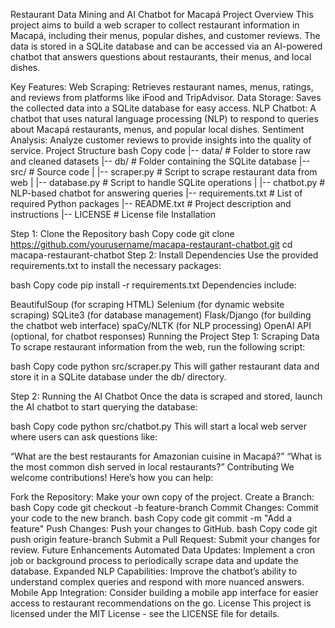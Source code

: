 Restaurant Data Mining and AI Chatbot for Macapá
Project Overview
This project aims to build a web scraper to collect restaurant information in Macapá, including their menus, popular dishes, and customer reviews. The data is stored in a SQLite database and can be accessed via an AI-powered chatbot that answers questions about restaurants, their menus, and local dishes.

Key Features:
Web Scraping: Retrieves restaurant names, menus, ratings, and reviews from platforms like iFood and TripAdvisor.
Data Storage: Saves the collected data into a SQLite database for easy access.
NLP Chatbot: A chatbot that uses natural language processing (NLP) to respond to queries about Macapá restaurants, menus, and popular local dishes.
Sentiment Analysis: Analyze customer reviews to provide insights into the quality of service.
Project Structure
bash
Copy code
|-- data/                  # Folder to store raw and cleaned datasets
|-- db/                    # Folder containing the SQLite database
|-- src/                   # Source code
|   |-- scraper.py         # Script to scrape restaurant data from web
|   |-- database.py        # Script to handle SQLite operations
|   |-- chatbot.py         # NLP-based chatbot for answering queries
|-- requirements.txt       # List of required Python packages
|-- README.txt             # Project description and instructions
|-- LICENSE                # License file
Installation

Step 1: Clone the Repository
bash
Copy code
git clone https://github.com/yourusername/macapa-restaurant-chatbot.git
cd macapa-restaurant-chatbot
Step 2: Install Dependencies
Use the provided requirements.txt to install the necessary packages:

bash
Copy code
pip install -r requirements.txt
Dependencies include:

BeautifulSoup (for scraping HTML)
Selenium (for dynamic website scraping)
SQLite3 (for database management)
Flask/Django (for building the chatbot web interface)
spaCy/NLTK (for NLP processing)
OpenAI API (optional, for chatbot responses)
Running the Project
Step 1: Scraping Data
To scrape restaurant information from the web, run the following script:

bash
Copy code
python src/scraper.py
This will gather restaurant data and store it in a SQLite database under the db/ directory.

Step 2: Running the AI Chatbot
Once the data is scraped and stored, launch the AI chatbot to start querying the database:

bash
Copy code
python src/chatbot.py
This will start a local web server where users can ask questions like:

“What are the best restaurants for Amazonian cuisine in Macapá?”
“What is the most common dish served in local restaurants?”
Contributing
We welcome contributions! Here’s how you can help:

Fork the Repository: Make your own copy of the project.
Create a Branch:
bash
Copy code
git checkout -b feature-branch
Commit Changes: Commit your code to the new branch.
bash
Copy code
git commit -m "Add a feature"
Push Changes: Push your changes to GitHub.
bash
Copy code
git push origin feature-branch
Submit a Pull Request: Submit your changes for review.
Future Enhancements
Automated Data Updates: Implement a cron job or background process to periodically scrape data and update the database.
Expanded NLP Capabilities: Improve the chatbot’s ability to understand complex queries and respond with more nuanced answers.
Mobile App Integration: Consider building a mobile app interface for easier access to restaurant recommendations on the go.
License
This project is licensed under the MIT License - see the LICENSE file for details.










